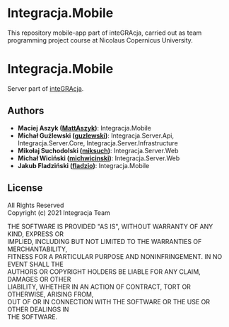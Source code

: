 # Integracja.Mobile
This repository mobile-app part of inteGRAcja, carried out as team programming project course at Nicolaus Copernicus University.
 
# Integracja.Mobile
Server part of [inteGRAcja](https://github.com/guzlewski/Integracja.Server).
 
## Authors
 
- **Maciej Aszyk ([MattAszyk](https://github.com/MattAszyk))**: Integracja.Mobile
- **Michał Guźlewski ([guzlewski](https://github.com/guzlewski/))**: Integracja.Server.Api, Integracja.Server.Core, Integracja.Server.Infrastructure  
- **Mikołaj Suchodolski ([miksuch](https://github.com/miksuch))**: Integracja.Server.Web 
- **Michał Wiciński ([michwicinski](https://github.com/michwicinski))**: Integracja.Server.Web
- **Jakub Fladziński ([fladzio](https://github.com/fladzio))**: Integracja.Mobile
 
## License
 
All Rights Reserved  
Copyright (c) 2021 Integracja Team  
 
THE SOFTWARE IS PROVIDED "AS IS", WITHOUT WARRANTY OF ANY KIND, EXPRESS OR  
IMPLIED, INCLUDING BUT NOT LIMITED TO THE WARRANTIES OF MERCHANTABILITY,  
FITNESS FOR A PARTICULAR PURPOSE AND NONINFRINGEMENT. IN NO EVENT SHALL THE  
AUTHORS OR COPYRIGHT HOLDERS BE LIABLE FOR ANY CLAIM, DAMAGES OR OTHER  
LIABILITY, WHETHER IN AN ACTION OF CONTRACT, TORT OR OTHERWISE, ARISING FROM,  
OUT OF OR IN CONNECTION WITH THE SOFTWARE OR THE USE OR OTHER DEALINGS IN  
THE SOFTWARE.
